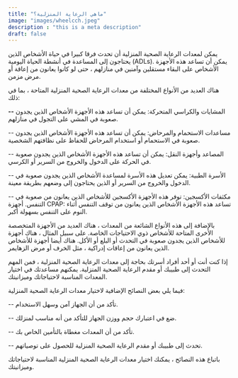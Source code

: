 ```yaml
---
title: "ماهي الرعاية المنزلية؟"
image: "images/wheelcch.jpeg"
description : "this is a meta description"
draft: false
---
```


يمكن لمعدات الرعاية الصحية المنزلية أن تحدث فرقا كبيرا في حياة الأشخاص الذين يحتاجون إلى المساعدة في أنشطة الحياة اليومية (ADLs). يمكن أن تساعد هذه الأجهزة الأشخاص على البقاء مستقلين وآمنين في منازلهم ، حتى لو كانوا يعانون من إعاقة أو مرض مزمن.

هناك العديد من الأنواع المختلفة من معدات الرعاية الصحية المنزلية المتاحة ، بما في ذلك:

<b>--</b> المشايات والكراسي المتحركة: يمكن أن تساعد هذه الأجهزة الأشخاص الذين يجدون صعوبة في المشي على التجول في منازلهم.

-- مساعدات الاستحمام والمرحاض: يمكن أن تساعد هذه الأجهزة الأشخاص الذين يجدون صعوبة في الاستحمام أو استخدام المرحاض للحفاظ على نظافتهم الشخصية.

-- المصاعد وأجهزة النقل: يمكن أن تساعد هذه الأجهزة الأشخاص الذين يجدون صعوبة في الحركة على الدخول والخروج من السرير أو الكرسي.

-- الأسرة الطبية: يمكن تعديل هذه الأسرة لمساعدة الأشخاص الذين يجدون صعوبة في الدخول والخروج من السرير أو الذين يحتاجون إلى وضعهم بطريقة معينة.

-- مكثفات الأكسجين: توفر هذه الأجهزة الأكسجين للأشخاص الذين يعانون من صعوبة في التنفس.
أجهزة CPAP: تساعد هذه الأجهزة الأشخاص الذين يعانون من توقف التنفس أثناء النوم على التنفس بسهولة أكبر.


بالإضافة إلى هذه الأنواع الشائعة من المعدات ، هناك العديد من الأجهزة المتخصصة الأخرى المتاحة للأشخاص ذوي الاحتياجات الخاصة. على سبيل المثال ، هناك أجهزة للأشخاص الذين يجدون صعوبة في التحدث أو البلع أو الأكل. هناك أيضا أجهزة للأشخاص الذين يعانون من إعاقات إدراكية ، مثل الخرف أو مرض الزهايمر.

إذا كنت أنت أو أحد أفراد أسرتك بحاجة إلى معدات الرعاية الصحية المنزلية ، فمن المهم التحدث إلى طبيبك أو مقدم الرعاية الصحية المنزلية. يمكنهم مساعدتك في اختيار المعدات المناسبة لاحتياجاتك وميزانيتك.

فيما يلي بعض النصائح الإضافية لاختيار معدات الرعاية الصحية المنزلية:

-- تأكد من أن الجهاز آمن وسهل الاستخدام.

-- ضع في اعتبارك حجم ووزن الجهاز للتأكد من أنه مناسب لمنزلك.

-- تأكد من أن المعدات مغطاة بالتأمين الخاص بك.

-- تحدث إلى طبيبك أو مقدم الرعاية الصحية المنزلية للحصول على توصياتهم.

باتباع هذه النصائح ، يمكنك اختيار معدات الرعاية الصحية المنزلية المناسبة لاحتياجاتك وميزانيتك.